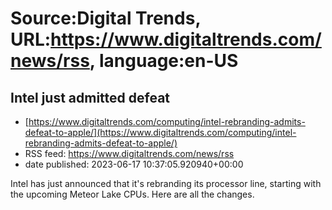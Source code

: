 # Source:Digital Trends, URL:https://www.digitaltrends.com/news/rss, language:en-US

## Intel just admitted defeat
 - [https://www.digitaltrends.com/computing/intel-rebranding-admits-defeat-to-apple/](https://www.digitaltrends.com/computing/intel-rebranding-admits-defeat-to-apple/)
 - RSS feed: https://www.digitaltrends.com/news/rss
 - date published: 2023-06-17 10:37:05.920940+00:00

Intel has just announced that it's rebranding its processor line, starting with the upcoming Meteor Lake CPUs. Here are all the changes.

